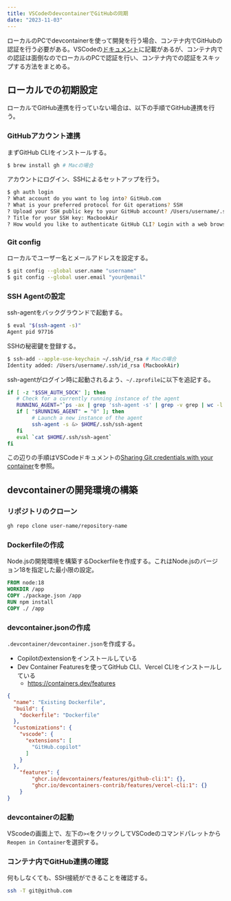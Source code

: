 ```yaml
---
title: VSCodeのdevcontainerでGitHubの同期
date: "2023-11-03"
---
```


ローカルのPCでdevcontainerを使って開発を行う場合、コンテナ内でGitHubの認証を行う必要がある。VSCodeの[ドキュメント](https://code.visualstudio.com/remote/advancedcontainers/sharing-git-credentials)に記載があるが、コンテナ内での認証は面倒なのでローカルのPCで認証を行い、コンテナ内での認証をスキップする方法をまとめる。

## ローカルでの初期設定
ローカルでGitHub連携を行っていない場合は、以下の手順でGitHub連携を行う。
### GitHubアカウント連携

まずGitHub CLIをインストールする。

```bash
$ brew install gh # Macの場合
```

アカウントにログイン、SSHによるセットアップを行う。

```bash
$ gh auth login
? What account do you want to log into? GitHub.com
? What is your preferred protocol for Git operations? SSH
? Upload your SSH public key to your GitHub account? /Users/username/.ssh/id_rsa.pub
? Title for your SSH key: MacbookAir
? How would you like to authenticate GitHub CLI? Login with a web browser
```

### Git config
ローカルでユーザー名とメールアドレスを設定する。

```bash 
$ git config --global user.name "username"
$ git config --global user.email "your@email"
```

### SSH Agentの設定

ssh-agentをバックグラウンドで起動する。

```bash
$ eval "$(ssh-agent -s)"
Agent pid 97716
```

SSHの秘密鍵を登録する。

```bash
$ ssh-add --apple-use-keychain ~/.ssh/id_rsa # Macの場合
Identity added: /Users/username/.ssh/id_rsa (MacbookAir)
```

ssh-agentがログイン時に起動されるよう、`~/.zprofile`に以下を追記する。

```bash
if [ -z "$SSH_AUTH_SOCK" ]; then
   # Check for a currently running instance of the agent
   RUNNING_AGENT="`ps -ax | grep 'ssh-agent -s' | grep -v grep | wc -l | tr -d '[:space:]'`"
   if [ "$RUNNING_AGENT" = "0" ]; then
        # Launch a new instance of the agent
        ssh-agent -s &> $HOME/.ssh/ssh-agent
   fi
   eval `cat $HOME/.ssh/ssh-agent`
fi
```

この辺りの手順はVSCodeドキュメントの[Sharing Git credentials with your container](https://code.visualstudio.com/remote/advancedcontainers/sharing-git-credentials)を参照。

## devcontainerの開発環境の構築

### リポジトリのクローン

```bash
gh repo clone user-name/repository-name
```

### Dockerfileの作成
Node.jsの開発環境を構築するDockerfileを作成する。これはNode.jsのバージョン18を指定した最小限の設定。

```dockerfile
FROM node:18
WORKDIR /app
COPY ./package.json /app
RUN npm install
COPY ./ /app
```

### devcontainer.jsonの作成
`.devcontainer/devcontainer.json`を作成する。
- Copilotのextensionをインストールしている
- Dev Container Featuresを使ってGitHub CLI、Vercel CLIをインストールしている
  - https://containers.dev/features

```json
{
  "name": "Existing Dockerfile",
  "build": {
    "dockerfile": "Dockerfile"
  },
  "customizations": {
    "vscode": {
      "extensions": [
        "GitHub.copilot"
      ]
    }
  },
	"features": {
		"ghcr.io/devcontainers/features/github-cli:1": {},
		"ghcr.io/devcontainers-contrib/features/vercel-cli:1": {}
	}
}
```

### devcontainerの起動
VScodeの画面上で、左下の`><`をクリックしてVSCodeのコマンドパレットから`Reopen in Container`を選択する。

### コンテナ内でGitHub連携の確認

何もしなくても、SSH接続ができることを確認する。

```bash
ssh -T git@github.com
```
